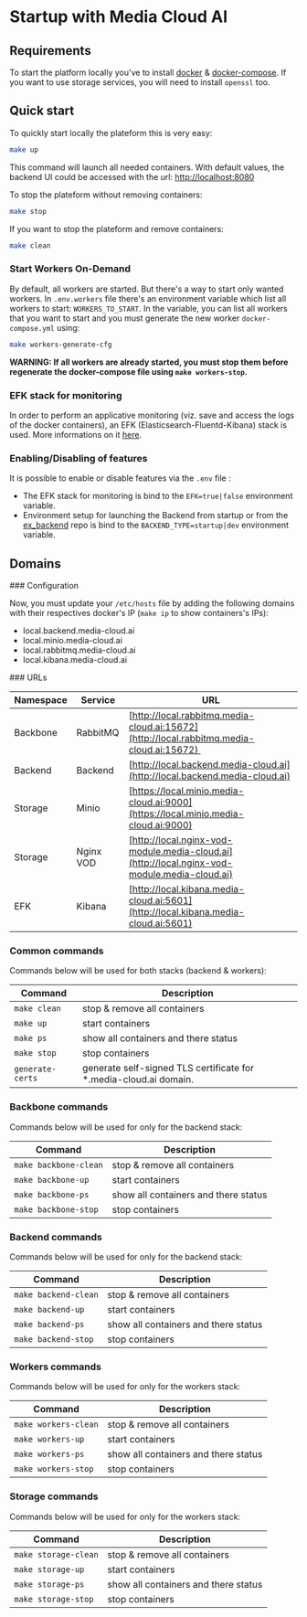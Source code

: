 # Startup with Media Cloud AI

## Requirements

To start the platform locally you've to install [docker](https://www.docker.com) & [docker-compose](https://docs.docker.com/compose/).
If you want to use storage services, you will need to install `openssl` too.


## Quick start

To quickly start locally the plateform this is very easy:
```bash
make up
```

This command will launch all needed containers.
With default values, the backend UI could be accessed with the url: [http://localhost:8080](http://localhost:8080)

To stop the plateform without removing containers:
```bash
make stop
```

If you want to stop the plateform and remove containers:
```bash
make clean
```

### Start Workers On-Demand

By default, all workers are started. But there's a way to start only wanted workers.
In `.env.workers` file there's an environment variable which list all workers to start: `WORKERS_TO_START`.
In the variable, you can list all workers that you want to start and you must generate the new worker `docker-compose.yml` using:

```bash
make workers-generate-cfg
```

**WARNING: If all workers are already started, you must stop them before regenerate the docker-compose file using `make workers-stop`.**

### EFK stack for monitoring

In order to perform an applicative monitoring (viz. save and access the logs of the docker containers), an EFK (Elasticsearch-Fluentd-Kibana) stack is used. More informations on it [here](ek/README.md).

### Enabling/Disabling of features

It is possible to enable or disable features via the `.env` file :
  - The EFK stack for monitoring is bind to the `EFK=true|false` environment variable.
  - Environment setup for launching the Backend from startup or from the [ex_backend](https://github.com/media-cloud-ai/ex_backend) repo is bind to the `BACKEND_TYPE=startup|dev` environment variable.

## Domains

### Configuration

Now, you must update your `/etc/hosts` file by adding the following domains with their respectives docker's IP (`make ip` to show containers's IPs):

* local.backend.media-cloud.ai
* local.minio.media-cloud.ai
* local.rabbitmq.media-cloud.ai
* local.kibana.media-cloud.ai

### URLs

| Namespace | Service   | URL |
|-----------|-----------|-----|
| Backbone  | RabbitMQ  | [http://local.rabbitmq.media-cloud.ai:15672](http://local.rabbitmq.media-cloud.ai:15672) |
| Backend   | Backend   | [http://local.backend.media-cloud.ai](http://local.backend.media-cloud.ai) |
| Storage   | Minio     | [https://local.minio.media-cloud.ai:9000](https://local.minio.media-cloud.ai:9000) |
| Storage   | Nginx VOD | [http://local.nginx-vod-module.media-cloud.ai](http://local.nginx-vod-module.media-cloud.ai) |
| EFK       | Kibana    | [http://local.kibana.media-cloud.ai:5601](http://local.kibana.media-cloud.ai:5601) |

### Common commands

Commands below will be used for both stacks (backend & workers):

| Command | Description |
|---------------|----------------|
| `make clean` | stop & remove all containers |
| `make up` | start containers |
| `make ps` | show all containers and there status |
| `make stop` | stop containers |
| `generate-certs` | generate self-signed TLS certificate for *.media-cloud.ai domain. |

### Backbone commands

Commands below will be used for only for the backend stack:

| Command | Description |
|---------------|----------------|
| `make backbone-clean` | stop & remove all containers |
| `make backbone-up` | start containers |
| `make backbone-ps` | show all containers and there status |
| `make backbone-stop` | stop containers |

### Backend commands

Commands below will be used for only for the backend stack:

| Command | Description |
|---------------|----------------|
| `make backend-clean` | stop & remove all containers |
| `make backend-up` | start containers |
| `make backend-ps` | show all containers and there status |
| `make backend-stop` | stop containers |

### Workers commands

Commands below will be used for only for the workers stack:

| Command | Description |
|---------------|----------------|
| `make workers-clean` | stop & remove all containers |
| `make workers-up` | start containers |
| `make workers-ps` | show all containers and there status |
| `make workers-stop` | stop containers |

### Storage commands

Commands below will be used for only for the workers stack:

| Command | Description |
|---------------|----------------|
| `make storage-clean` | stop & remove all containers |
| `make storage-up` | start containers |
| `make storage-ps` | show all containers and there status |
| `make storage-stop` | stop containers |
